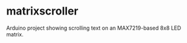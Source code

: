 matrixscroller
==============

Arduino project showing scrolling text on an MAX7219-based 8x8 LED matrix.
